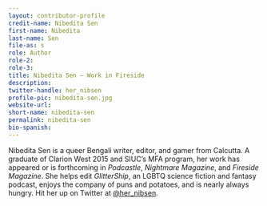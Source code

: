 ```yaml
---
layout: contributor-profile
credit-name: Nibedita Sen
first-name: Nibedita
last-name: Sen
file-as: s
role: Author
role-2:
role-3:
title: Nibedita Sen — Work in Fireside
description:
twitter-handle: her_nibsen
profile-pic: nibedita-sen.jpg
website-url:
short-name: nibedita-sen
permalink: nibedita-sen
bio-spanish:
---
```

Nibedita Sen is a queer Bengali writer, editor, and gamer from Calcutta. A graduate of Clarion West 2015 and SIUC’s MFA program, her work has appeared or is forthcoming in _Podcastle_, _Nightmare Magazine_, and _Fireside Magazine_. She helps edit _GlitterShip_, an LGBTQ science fiction and fantasy podcast, enjoys the company of puns and potatoes, and is nearly always hungry. Hit her up on Twitter at [@her_nibsen](https://www.twitter.com/her_nibsen).
